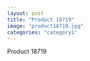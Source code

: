 ```yaml
---
layout: post
title: "Product 18719"
image: "product18719.jpg"
categories: "category1"
---
```

Product 18719
